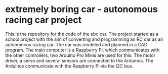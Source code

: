 # extremely boring car - autonomous racing car project

This is the repository for the code of the ebc car. The project started as a school project with the aim of converting and programming an RC car as an autonomous racing car. The car was modeled and planned in a CAD program. The main computer is a Raspberry Pi, which communicates with the other controllers, two Arduino Pro Minis are used for this. The motor driver, a servo and several sensors are connected to the Arduinos. The Arduinos communicate with the Raspberry Pi via the I2C bus.
